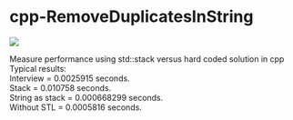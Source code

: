 # cpp-RemoveDuplicatesInString  
  
  
![](https://github.com/emocanu/cpp-RemoveDuplicatesInString/workflows/.github/workflows/ccpp.yml/badge.svg)  

Measure performance using std::stack versus hard coded solution in cpp  
Typical results:  
Interview	= 0.0025915 seconds.  
Stack		= 0.010758 seconds.  
String as stack	= 0.000668299 seconds.  
Without STL	= 0.0005816 seconds.
